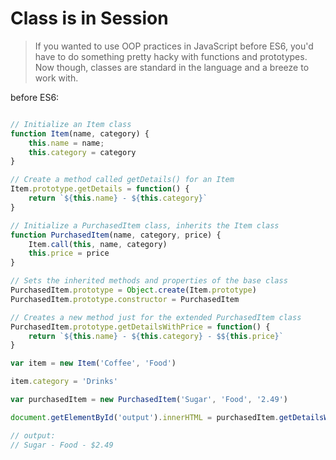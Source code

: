 # Class is in Session

> If you wanted to use OOP practices in JavaScript before ES6, you'd have to do something pretty hacky with functions and prototypes. Now though, classes are standard in the language and a breeze to work with.

before ES6:

```JavaScript

// Initialize an Item class
function Item(name, category) {
    this.name = name;
    this.category = category
}

// Create a method called getDetails() for an Item
Item.prototype.getDetails = function() {
    return `${this.name} - ${this.category}`
}

// Initialize a PurchasedItem class, inherits the Item class
function PurchasedItem(name, category, price) {
    Item.call(this, name, category)
    this.price = price
}

// Sets the inherited methods and properties of the base class
PurchasedItem.prototype = Object.create(Item.prototype)
PurchasedItem.prototype.constructor = PurchasedItem

// Creates a new method just for the extended PurchasedItem class
PurchasedItem.prototype.getDetailsWithPrice = function() {
    return `${this.name} - ${this.category} - $${this.price}`
}

var item = new Item('Coffee', 'Food')

item.category = 'Drinks'

var purchasedItem = new PurchasedItem('Sugar', 'Food', '2.49')

document.getElementById('output').innerHTML = purchasedItem.getDetailsWithPrice()

// output:
// Sugar - Food - $2.49

```
